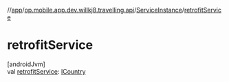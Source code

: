 //[app](../../../index.md)/[op.mobile.app.dev.willkj8.travelling.api](../index.md)/[ServiceInstance](index.md)/[retrofitService](retrofit-service.md)

# retrofitService

[androidJvm]\
val [retrofitService](retrofit-service.md): [ICountry](../-i-country/index.md)
